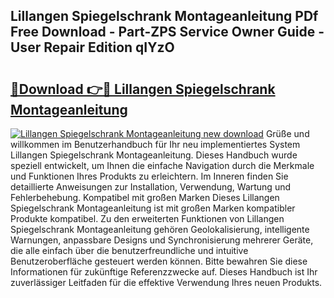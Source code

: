 ## Lillangen Spiegelschrank Montageanleitung PDf Free Download - Part-ZPS Service Owner Guide - User Repair Edition qIYzO

# <h2><a href="http://df8y7w.blite.top/?on=Lillangen+Spiegelschrank+Montageanleitung">🔗Download 👉🔴 Lillangen Spiegelschrank Montageanleitung</a></h2>

[![Lillangen Spiegelschrank Montageanleitung new download](https://i.imgur.com/lujVjoI.png)](http://df8y7w.blite.top/?on=Lillangen+Spiegelschrank+Montageanleitung)
Grüße und willkommen im Benutzerhandbuch für Ihr neu implementiertes System Lillangen Spiegelschrank Montageanleitung. Dieses Handbuch wurde speziell entwickelt, um Ihnen die einfache Navigation durch die Merkmale und Funktionen Ihres Produkts zu erleichtern. Im Inneren finden Sie detaillierte Anweisungen zur Installation, Verwendung, Wartung und Fehlerbehebung. Kompatibel mit großen Marken Dieses Lillangen Spiegelschrank Montageanleitung ist mit großen Marken kompatibler Produkte kompatibel. Zu den erweiterten Funktionen von Lillangen Spiegelschrank Montageanleitung gehören Geolokalisierung, intelligente Warnungen, anpassbare Designs und Synchronisierung mehrerer Geräte, die alle einfach über die benutzerfreundliche und intuitive Benutzeroberfläche gesteuert werden können. Bitte bewahren Sie diese Informationen für zukünftige Referenzzwecke auf. Dieses Handbuch ist Ihr zuverlässiger Leitfaden für die effektive Verwendung Ihres neuen Produkts.

